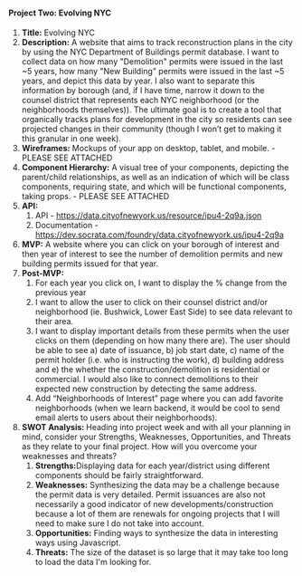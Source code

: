 <h4>Project Two: 
Evolving NYC</h4>

1. <b>Title:</b> Evolving NYC
2. <b>Description:</b> A website that aims to track reconstruction plans in the city by using the NYC Department of Buildings permit database. I want to collect data on how many "Demolition" permits were issued in the last ~5 years, how many "New Building" permits were issued in the last ~5 years, and depict this data by year. I also want to separate this information by borough (and, if I have time, narrow it down to the counsel district that represents each NYC neighborhood (or the neighborhoods themselves)). The ultimate goal is to create a tool that organically tracks plans for development in the city so residents can see projected changes in their community (though I won’t get to making it this granular in one week).
3. <b>Wireframes:</b> Mockups of your app on desktop, tablet, and mobile. - PLEASE SEE ATTACHED
4. <b>Component Hierarchy:</b> A visual tree of your components, depicting the parent/child relationships, as well as an indication of which will be class components, requiring state, and which will be functional components, taking props. - PLEASE SEE ATTACHED
5. <b>API: </b>
    1. API - https://data.cityofnewyork.us/resource/ipu4-2q9a.json
    2. Documentation - https://dev.socrata.com/foundry/data.cityofnewyork.us/ipu4-2q9a
6. <b>MVP:</b> A website where you can click on your borough of interest and then year of interest to see the number of demolition permits and new building permits issued for that year. 
7. <b>Post-MVP: </b>
    1. For each year you click on, I want to display the % change from the previous year
    2. I want to allow the user to click on their counsel district and/or neighborhood (ie. Bushwick, Lower East Side) to see data relevant to their area.
    3. I want to display important details from these permits when the user clicks on them (depending on how many there are). The user should be able to see a) date of issuance, b) job start date, c) name of the permit holder (i.e. who is instructing the work), d) building address and e) the whether the construction/demolition is residential or commercial. I would also like to connect demolitions to their expected new construction by detecting the same address. 
    4. Add “Neighborhoods of Interest” page where you can add favorite neighborhoods (when we learn backend, it would be cool to send email alerts to users about their neighborhoods).
8. <b>SWOT Analysis: </b>Heading into project week and with all your planning in mind, consider your Strengths, Weaknesses, Opportunities, and Threats as they relate to your final project. How will you overcome your weaknesses and threats?
    1. <b>Strengths:</b>Displaying data for each year/district using different components should be fairly straightforward.
    2. <b>Weaknesses:</b> Synthesizing the data may be a challenge because the permit data is very detailed. Permit issuances are also not necessarily a good indicator of new developments/construction because a lot of them are renewals for ongoing projects that I will need to make sure I do not take into account.
    3. <b>Opportunities:</b> Finding ways to synthesize the data in interesting ways using Javascript.
    4. <b>Threats:</b> The size of the dataset is so large that it may take too long to load the data I'm looking for.
